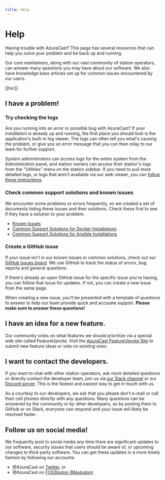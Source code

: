```yaml
---
title: Help
---
```


# Help

Having trouble with AzuraCast? This page has several resources that can help you solve your problem and be back up and running.

Our core maintainers, along with our vast community of station operators, can answer many questions you may have about our software. We also have knowledge base articles set up for common issues encountered by our users.

[[toc]]

## I have a problem!

### Try checking the logs

Are you running into an error or possible bug with AzuraCast? If your installation is already up and running, the first place you should look is the application's built-in log viewer. The logs can often tell you what's causing the problem, or give you an error message that you can then relay to our team for further support.

System administrators can access logs for the entire system from the Administration panel, and station owners can access their station's logs from the "Utilities" menu on the station sidebar. If you need to pull more detailed logs, or logs that aren't available via our web viewer, you can [follow these instructions](./logs.html).

### Check common support solutions and known issues

We encounter some problems or errors frequently, so we created a set of documents listing these issues and their solutions. Check these first to see if they have a solution to your problem:

 - [Known Issues](./known_issues.html)
 - [Common Support Solutions for Docker Installations](./faq_docker.html)
 - [Common Support Solutions for Ansible Installations](./faq_ansible.html)

### Create a GitHub issue

If your issue isn't in our known issues or common solutions, check out our [GitHub Issues board](https://github.com/AzuraCast/AzuraCast/issues?q=is%3Aissue+is%3Aopen+sort%3Aupdated-desc). We use GitHub to track the status of errors, bug reports and general questions.

If there's already an open GitHub issue for the specific issue you're having, you can follow that issue for updates. If not, you can create a new issue from the same page.

When creating a new issue, you'll be presented with a template of questions to answer to help our team provide quick and accurate support. **Please make sure to answer these questions!**

## I have an idea for a new feature.

Our community votes on what features we should prioritize via a special web site called FeatureUpvote. Visit the [AzuraCast FeatureUpvote Site](https://features.azuracast.com/) to submit new feature ideas or vote on existing ones.

## I want to contact the developers.

If you want to chat with other station operators, ask more detailed questions or directly contact the developer team, join us via [our Slack channel](https://www.azuracast.com/slack) or our [Discord server](https://discordapp.com/invite/CcdCZx2). This is the fastest and easiest way to get in touch with us.

As a courtesy to our developers, we ask that you please don't e-mail or call their cell phones directly with any questions. Many questions can be answered by the community or by other developers, so by posting them to GitHub or on Slack, everyone can respond and your issue will likely be resolved faster.

## Follow us on social media!

We frequently post to social media any time there are significant updates to our software, security issues that users should be aware of, or upcoming changes to third-party software. You can get these updates in a more timely fashion by following our accounts:

- @AzuraCast on [Twitter](https://twitter.com/azuracast), or
- @AzuraCast on [FOSStodon (Mastodon)](https://fosstodon.org/@AzuraCast)
